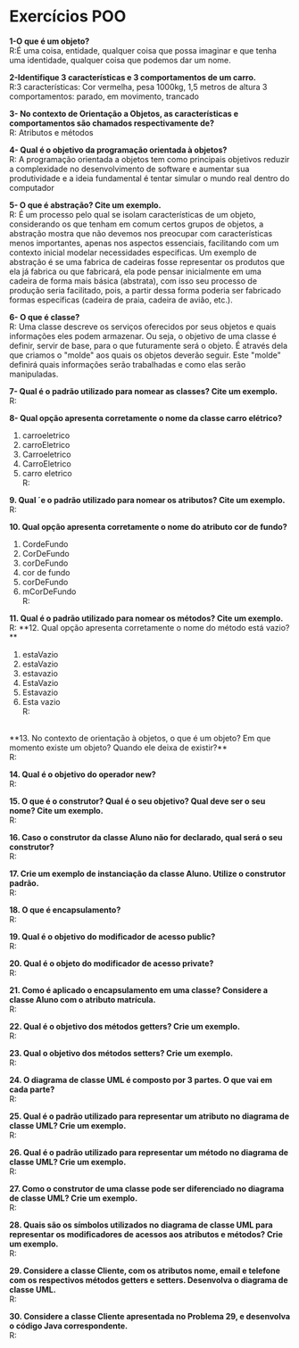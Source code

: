 # Exercícios POO

**1-O que é um objeto?**<br />
R:É uma coisa, entidade, qualquer coisa que possa imaginar e que tenha uma identidade, qualquer coisa que podemos dar um nome.

**2-Identifique 3 características e 3 comportamentos de um carro.**<br />
R:3 características: Cor vermelha, pesa 1000kg, 1,5 metros de altura
  3 comportamentos: parado, em movimento, trancado
  
**3- No contexto de Orientação a Objetos, as características e comportamentos são chamados respectivamente de?**<br />
R: Atributos e métodos

**4- Qual é o objetivo da programação orientada à objetos?**<br />
R: A programação orientada a objetos tem como principais objetivos reduzir a complexidade no desenvolvimento de software e aumentar sua produtividade e a ideia fundamental é tentar simular o mundo real dentro do computador

**5- O que é abstração? Cite um exemplo.**<br />
R: É um processo pelo qual se isolam características de um objeto, considerando os que tenham em comum certos grupos de objetos, a abstração mostra que não devemos nos preocupar com características menos importantes, apenas nos aspectos essenciais, facilitando com um contexto inicial modelar necessidades especificas. Um exemplo de abstração é se uma fabrica de cadeiras fosse representar os produtos que ela já fabrica ou que fabricará, ela pode pensar inicialmente em uma cadeira de forma mais básica (abstrata), com isso seu processo de produção seria facilitado, pois, a partir dessa forma poderia ser fabricado formas especificas (cadeira de praia, cadeira de avião, etc.).

**6- O que é classe?**<br />
R: Uma classe descreve os serviços oferecidos por seus objetos e quais informações eles podem armazenar. Ou seja, o objetivo de uma classe é definir, servir de base, para o que futuramente será o objeto. É através dela que criamos o "molde" aos quais os objetos deverão seguir. Este "molde" definirá quais informações serão trabalhadas e como elas serão manipuladas. 

**7- Qual é o padrão utilizado para nomear as classes? Cite um exemplo.**<br />
R:

**8- Qual opção apresenta corretamente o nome da classe carro elétrico?**<br />
1. carroeletrico <br />
2. carroEletrico  <br />
3. Carroeletrico  <br />
4. CarroEletrico <br />
5. carro eletrico <br />
R:

**9.	Qual ´e o padrão utilizado para nomear os atributos? Cite um exemplo.**<br />
R:

**10.	Qual opção apresenta corretamente o nome do atributo cor de fundo?**<br />
1. CordeFundo<br /> 
2. CorDeFundo <br />
3. corDeFundo <br />
4. cor de fundo <br />
5. corDeFundo <br />
6. mCorDeFundo<br />
R:

**11.	Qual é o padrão utilizado para nomear os métodos? Cite um exemplo.**<br />
R:
**12.	Qual opção apresenta corretamente o nome do método está vazio? **<br />
1. estaVazio  <br />
2. estaVazio <br />
3. estavazio <br />
4. EstaVazio <br />
5. Estavazio <br />
6. Esta vazio<br />
R:
<br />
**13.	No contexto de orientação à objetos, o que é um objeto? Em que momento existe um objeto? Quando ele deixa de existir?**<br />
R:

**14.	Qual é o objetivo do operador new?**<br />
R:

**15.	O que é o construtor? Qual é o seu objetivo? Qual deve ser o seu nome? Cite um exemplo.**<br />
R:

**16.	Caso o construtor da classe Aluno não for declarado, qual será o seu construtor?**<br />
R:

**17.	Crie um exemplo de instanciação da classe Aluno. Utilize o construtor padrão.**<br />
R:

**18.	O que é encapsulamento?**<br />
R:

**19.	Qual é o objetivo do modificador de acesso public?**<br />
R:

**20.	Qual é o objeto do modificador de acesso private?**<br />
R:

**21.	Como é aplicado o encapsulamento em uma classe? Considere a classe Aluno com o atributo matrícula.**<br />
R:

**22.	Qual é o objetivo dos métodos getters? Crie um exemplo.**<br />
R:

**23.	Qual o objetivo dos métodos setters? Crie um exemplo.**<br />
R:

**24.	O diagrama de classe UML é composto por 3 partes. O que vai em cada parte?**<br />
R:

**25.	Qual é o padrão utilizado para representar um atributo no diagrama de classe UML? Crie um exemplo.**<br />
R:

**26.	Qual é o padrão utilizado para representar um método no diagrama de classe UML? Crie um exemplo.**<br />
R:

**27.	Como o construtor de uma classe pode ser diferenciado no diagrama de classe UML? Crie um exemplo.**<br />
R:

**28.	Quais são os símbolos utilizados no diagrama de classe UML para representar os modificadores de acessos aos atributos e métodos? Crie um exemplo.**<br />
R:

**29.	Considere a classe Cliente, com os atributos nome, email e telefone com os respectivos métodos getters e setters. Desenvolva o diagrama de classe UML.**<br />
R:

**30.	Considere a classe Cliente apresentada no Problema 29, e desenvolva o código Java correspondente.**<br />
R:



















































